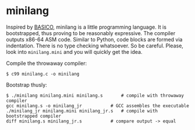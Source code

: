 # minilang

Inspired by [BASICO](http://www.andreadrian.de/tbng/index.html), minilang is a little programming language.
It is bootstrapped, thus proving to be reasonably expressive. The compiler outputs x86-64 ASM code.
Similar to Python, code blocks are formed via indentation. There is no type checking whatsoever. So be careful.
Please, look into `minilang.mini` and you will quickly get the idea.


Compile the throwaway compiler:

	$ c99 minilang.c -o minilang

Bootstrap thusly:

	$ ./minilang minilang.mini minilang.s		# compile with throwaway compiler
	gcc minilang.s -o minilang_jr			# GCC assembles the executable
	./minilang_jr minilang.mini minilang_jr.s	# compile with bootstrapped compiler
	diff minilang.s minilang_jr.s			# compare output -> equal

